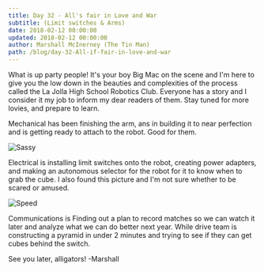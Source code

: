 ```yaml
---
title: Day 32 - All's fair in Love and War
subtitle: (Limit switches & Arms)
date: 2018-02-12 00:00:00
updated: 2018-02-12 00:00:00
author: Marshall McInerney (The Tin Man)
path: /blog/day-32-All-if-fair-in-love-and-war
---
```


What is up party people! It's your boy Big Mac on the scene and I'm here to give you the low down in the beauties and complexities of the process called the La Jolla High School Robotics Club. Everyone has a story and I consider it my job to inform my dear readers of them. Stay tuned for more lovies, and prepare to learn.

Mechanical has been finishing the arm, ans in building it to near perfection and is getting ready to attach to the robot. Good for them.

![Sassy](/images/20180212/sassy.jpg)

Electrical is installing limit switches onto the robot, creating power adapters, and making an autonomous selector for the robot for it to know when to grab the cube. I also found this picture and I'm not sure whether to be scared or amused.

![Speed](/images/20180212/fast.jpg)

Communications is Finding out a plan to record matches so we can watch it later and analyze what we can do better next year. While drive team is constructing a pyramid in under 2 minutes and trying to see if they can get cubes behind the switch.

See you later, alligators!
-Marshall
